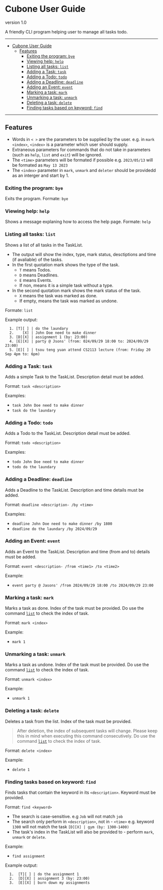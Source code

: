 # Cubone User Guide
version 1.0

A friendly CLI program helping user to manage all tasks todo.

---

- [Cubone User Guide](#cubone-user-guide)
  - [Features](#features)
    - [Exiting the program: `bye`](#exiting-the-program-bye)
    - [Viewing help: `help`](#viewing-help-help)
    - [Listing all tasks: `list`](#listing-all-tasks-list)
    - [Adding a Task: `task`](#adding-a-task-task)
    - [Adding a Todo: `todo`](#adding-a-todo-todo)
    - [Adding a Deadline: `deadline`](#adding-a-deadline-deadline)
    - [Adding an Event: `event`](#adding-an-event-event)
    - [Marking a task: `mark`](#marking-a-task-mark)
    - [Unmarking a task: `unmark`](#unmarking-a-task-unmark)
    - [Deleting a task: `delete`](#deleting-a-task-delete)
    - [Finding tasks based on keyword: `find`](#finding-tasks-based-on-keyword-find)

---
## Features

- Words in `< >` are the parameters to be supplied by the user.
e.g. in `mark <index>`, `<index>` is a parameter which user should supply.
- Extraneous parameters for commands that do not take in parameters (such as `help`, `list` and `exit`) will be ignored.
- The `<time>` parameters will be formated if possible
e.g. `2023/05/13` will be formated as `May 13 2023`
- The `<index>` parameter in `mark`, `unmark` and `deleter` should be providedd as an interger and start by 1.

### Exiting the program: `bye`

Exits the program.
Formate: `bye`

### Viewing help: `help`

Shows a message explaning how to access the help page.
Formate: `help`

### Listing all tasks: `list`

Shows a list of all tasks in the TaskList.

- The output will show the index, type, mark status, desctiptions and time (if avaliable) of the tasks.
- In the first quotation mark shows the type of the task.
  - `T` means Todos.
  - `D` means Deadlines.
  - `E` means Events.
  - If non, means it is a simple task without a type.
- In the second quotation mark shows the mark status of the task.
  - `X` means the task was marked as done.
  - If empty, means the task was marked as undone.

Formate: `list`

Example output:
```
  1. [T][ ] | do the laundary
  2.    [X] | John Doe need to make dinner
  3. [D][X] | assignment 1 (by: 23:00)
  4. [E][X] | party @ Jsons' (from: 024/09/29 18:00 to: 2024/09/29 23:00)
  5. [E][ ] | tsou teng yuan attend CS2113 lecture (from: Friday 20 Sep 4pm to: 6pm)
```

### Adding a Task: `task`

Adds a simple Task to the TaskList.
Description detail must be added.

Format: `task <description>`

Examples:

- `task John Doe need to make dinner`
- `task do the laundary`


### Adding a Todo: `todo`

Adds a Todo to the TaskList.
Description detail must be added.

Format: `todo <description>`

Examples:

- `todo John Doe need to make dinner`
- `todo do the laundary`


### Adding a Deadline: `deadline`

Adds a Deadline to the TaskList.
Description and time details must be added.

Format: `deadline <description- /by <time>`

Examples:

- `deadline John Doe need to make dinner /by 1800`
- `deadline do the laundary /by 2024/09/29`


### Adding an Event: `event`

Adds an Event to the TaskList.
Description and time (from and to) details must be added.

Format: `event <description- /from <time1> /to <time2>`

Example:

- `event party @ Jasons' /from 2024/09/29 18:00 /to 2024/09/29 23:00`

### Marking a task: `mark`

Marks a task as done.
Index of the task must be provided.
Do use the command [`list`](#listing-all-tasks-list) to check the index of task.

Format: `mark <index>`

Example:

- `mark 1`

### Unmarking a task: `unmark`

Marks a task as undone.
Index of the task must be provided.
Do use the command [`list`](#listing-all-tasks-list) to check the index of task.

Format: `unmark <index>`

Example:

- `unmark 1`

### Deleting a task: `delete`

Deletes a task from the list.
Index of the task must be provided.

> After deletion, the index of subsequent tasks will change. Please keep this in mind when executing this command consecutively.
> Do use the command [`list`](#listing-all-tasks-list) to check the index of task.

Format: `delete <index>`


Example:

- `delete 1`

### Finding tasks based on keyword: `find`

Finds tasks that contain the keyword in its `<description>`.
Keyword must be provided.

Format: `find <keyword>`


- The search is case-sensitive. e.g `Job` will not match `job`
- The search only perform in `<description>`, not in - `<time>`
  e.g. keyword `1300` will not match the task `[D][X] | gym (by: 1300-1400)`
- The task's index in the TaskList will also be provided to - perform `mark`, `unmark` or `delete`.

Example:

- `find assignment`

Example output:
```
  1.  [T][ ] | do the assignment 1
  2.  [D][X] | assignment 3 (by: 23:00)
  3.  [E][X] | burn down my assignments
```

